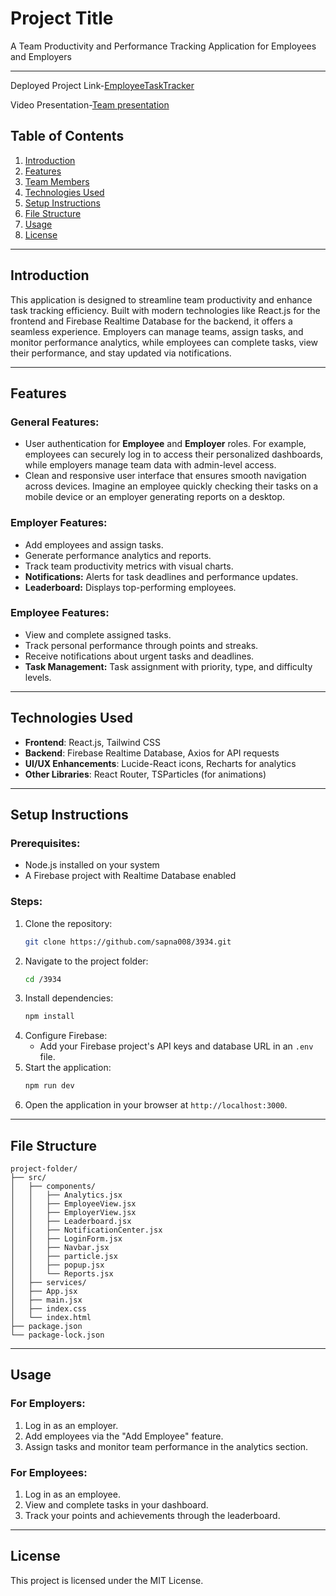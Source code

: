 # Project Title
A Team Productivity and Performance Tracking Application for Employees and Employers

---
Deployed Project Link-[EmployeeTaskTracker](https://employeetasktrackerapplication.netlify.app/)

Video Presentation-[Team presentation](https://youtu.be/f5nt9te9D5I?si=MYfycZ_EJAWp74_j)

## Table of Contents
1. [Introduction](#introduction)
2. [Features](#features)
3. [Team Members](#team-members)
4. [Technologies Used](#technologies-used)
5. [Setup Instructions](#setup-instructions)
6. [File Structure](#file-structure)
7. [Usage](#usage)
8. [License](#license)

---

## Introduction
This application is designed to streamline team productivity and enhance task tracking efficiency. Built with modern technologies like React.js for the frontend and Firebase Realtime Database for the backend, it offers a seamless experience. Employers can manage teams, assign tasks, and monitor performance analytics, while employees can complete tasks, view their performance, and stay updated via notifications.

---

## Features

### General Features:
- User authentication for **Employee** and **Employer** roles. For example, employees can securely log in to access their personalized dashboards, while employers manage team data with admin-level access.
- Clean and responsive user interface that ensures smooth navigation across devices. Imagine an employee quickly checking their tasks on a mobile device or an employer generating reports on a desktop.

### Employer Features:
- Add employees and assign tasks.
- Generate performance analytics and reports.
- Track team productivity metrics with visual charts.
- **Notifications:** Alerts for task deadlines and performance updates.
- **Leaderboard:** Displays top-performing employees.

### Employee Features:
- View and complete assigned tasks.
- Track personal performance through points and streaks.
- Receive notifications about urgent tasks and deadlines.
- **Task Management:** Task assignment with priority, type, and difficulty levels.

---

## Technologies Used
- **Frontend**: React.js, Tailwind CSS
- **Backend**: Firebase Realtime Database, Axios for API requests
- **UI/UX Enhancements**: Lucide-React icons, Recharts for analytics
- **Other Libraries**: React Router, TSParticles (for animations)

---

## Setup Instructions

### Prerequisites:
- Node.js installed on your system
- A Firebase project with Realtime Database enabled

### Steps:
1. Clone the repository:
   ```bash
   git clone https://github.com/sapna008/3934.git
   ```
2. Navigate to the project folder:
   ```bash
   cd /3934
   ```
3. Install dependencies:
   ```bash
   npm install
   ```
4. Configure Firebase:
   - Add your Firebase project's API keys and database URL in an `.env` file.
5. Start the application:
   ```bash
   npm run dev
   ```
6. Open the application in your browser at `http://localhost:3000`.

---

## File Structure
```
project-folder/
├── src/
│   ├── components/
│   │   ├── Analytics.jsx
│   │   ├── EmployeeView.jsx
│   │   ├── EmployerView.jsx
│   │   ├── Leaderboard.jsx
│   │   ├── NotificationCenter.jsx
│   │   ├── LoginForm.jsx
│   │   ├── Navbar.jsx
│   │   ├── particle.jsx
│   │   ├── popup.jsx
│   │   └── Reports.jsx
│   ├── services/
│   ├── App.jsx
│   ├── main.jsx
│   ├── index.css
│   └── index.html
├── package.json
└── package-lock.json
```

---

## Usage

### For Employers:
1. Log in as an employer.
2. Add employees via the "Add Employee" feature.
3. Assign tasks and monitor team performance in the analytics section.

### For Employees:
1. Log in as an employee.
2. View and complete tasks in your dashboard.
3. Track your points and achievements through the leaderboard.

---

## License
This project is licensed under the MIT License.

